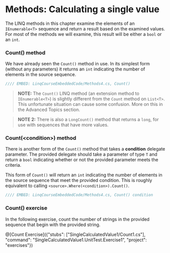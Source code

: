 # Methods: Calculating a single value

The LINQ methods in this chapter examine the elements of an `IEnumerable<T>` sequence and return a result based on the examined values. For most of the methods we will examine, this result will be either a `bool` or an `int`.

### Count() method
We have already seen the `Count()` method in use. In its simplest form (without any parameters) it returns an `int` indicating the number of elements in the source sequence.

```csharp
//// EMBED: LinqCourseEmbeddedCode/Methods4.cs, Count()
```

> **NOTE:** The `Count()` LINQ method (an extension method to `IEnumerable<T>`) is slightly different from the `Count` method on `List<T>`. This unfortunate situation can cause some confusion. More on this in the Advanced Topics section.

> **NOTE 2:** There is also a `LongCount()` method that returns a `long`, for use with sequences that have more values.

### Count(&lt;condition&gt;) method
There is another form of the `Count()` method that takes a **condition** delegate parameter. The provided delegate should take a parameter of type `T` and return a `bool` indicating whether or not the provided parameter meets the criteria.

This form of `Count()` will return an `int` indicating the number of elements in the source sequence that meet the provided condition. This is roughly equivalent to calling `<source>.Where(<condition>).Count()`.

```csharp
//// EMBED: LinqCourseEmbeddedCode/Methods4.cs, Count() condition
```

### Count() exercise
In the following exercise, count the number of strings in the provided sequence that begin with the provided string.

@[Count Exercise]({"stubs": ["SingleCalculatedValue1/Count1.cs"], "command": "SingleCalculatedValue1.UnitTest.Exercise1", "project": "exercises"})
